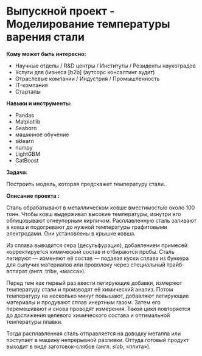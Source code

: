 # Выпускной проект - Моделирование температуры варения стали


**Кому может быть интересно:**

- Научные отделы / R&D центры / Институты / Резиденты наукоградов
- Услуги для бизнеса [b2b] (аутсорс консалтинг аудит)
- Отраслевые компании / Индустрия / Промышленность
- IT-компания
- Стартапы

**Навыки и инструменты:**

- Pandas
- Matplotlib
- Seaborn
- машинное обучение
- sklearn
- numpy
- LightGBM
- CatBoost

**Задача:** 

Построить модель, которая предскажет температуру стали..	

**Описание проекта :**

Сталь обрабатывают в металлическом ковше вместимостью около 100 тонн. Чтобы ковш выдерживал высокие температуры, изнутри его облицовывают огнеупорным кирпичом. Расплавленную сталь заливают в ковш и подогревают до нужной температуры графитовыми электродами. Они установлены в крышке ковша. 

Из сплава выводится сера (десульфурация), добавлением примесей корректируется химический состав и отбираются пробы. Сталь легируют — изменяют её состав — подавая куски сплава из бункера для сыпучих материалов или проволоку через специальный трайб-аппарат (англ. tribe, «масса»).

Перед тем как первый раз ввести легирующие добавки, измеряют температуру стали и производят её химический анализ. Потом температуру на несколько минут повышают, добавляют легирующие материалы и продувают сплав инертным газом. Затем его перемешивают и снова проводят измерения. Такой цикл повторяется до достижения целевого химического состава и оптимальной температуры плавки.

Тогда расплавленная сталь отправляется на доводку металла или поступает в машину непрерывной разливки. Оттуда готовый продукт выходит в виде заготовок-слябов (англ. *slab*, «плита»).